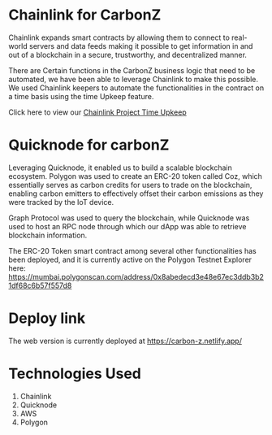 # Chainlink for CarbonZ

Chainlink expands smart contracts by allowing them to connect to real-world servers and data feeds making it possible to get information in and out of a blockchain in a secure, trustworthy, and decentralized manner. 

There are Certain functions in the CarbonZ business logic that need to be automated, we have been able to leverage Chainlink to make this possible. We used Chainlink keepers to automate the functionalities in the contract on a time basis using the time Upkeep feature.

Click here to view our [Chainlink Project Time Upkeep](https://automation.chain.link/mumbai/3543656684294654056459503913455770424444445795518957845146294887268745730796)


# Quicknode for carbonZ

Leveraging Quicknode, it enabled us to build a scalable blockchain ecosystem. Polygon was used to create an ERC-20 token called Coz, which essentially serves as carbon credits for users to trade on the blockchain, enabling carbon emitters to effectively offset their carbon emissions as they were tracked by the IoT device.

Graph Protocol was used to query the blockchain, while Quicknode was used to host an RPC node through which our dApp was able to retrieve blockchain information.

The ERC-20 Token smart contract among several other functionalities has been deployed, and it is currently active on the Polygon Testnet Explorer here: https://mumbai.polygonscan.com/address/0x8abedecd3e48e67ec3ddb3b21df68c6b57f557d8


# Deploy link

The web version is currently deployed at https://carbon-z.netlify.app/

# Technologies Used

1. Chainlink
2. Quicknode
2. AWS
3. Polygon
